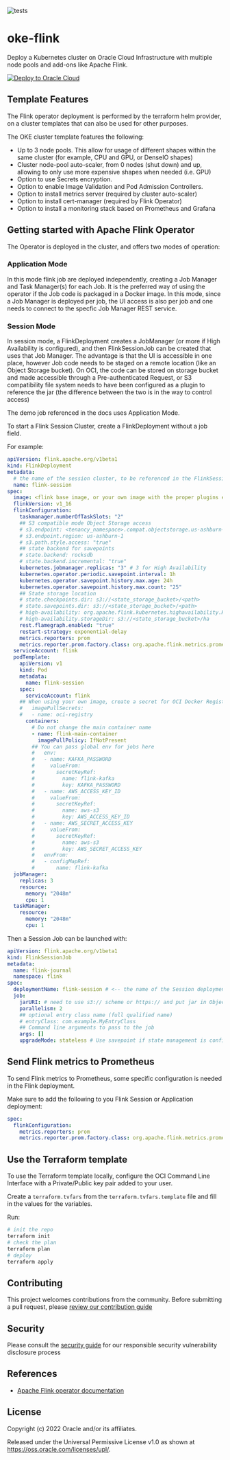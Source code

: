 ![tests](https://github.com/oracle-quickstart/oke-flink/actions/workflows/tests.yaml/badge.svg)

# oke-flink

Deploy a Kubernetes cluster on Oracle Cloud Infrastructure with multiple node pools and add-ons like Apache Flink.

[![Deploy to Oracle Cloud][magic_button]][magic_oke_flink_stack]

## Template Features

The Flink operator deployment is performed by the terraform helm provider, on a cluster templates that can also be used for other purposes.

The OKE cluster template features the following:

- Up to 3 node pools. This allow for usage of different shapes within the same cluster (for example, CPU and GPU, or DenseIO shapes)
- Cluster node-pool auto-scaler, from 0 nodes (shut down) and up, allowing to only use more expensive shapes when needed (i.e. GPU)
- Option to use Secrets encryption.
- Option to enable Image Validation and Pod Admission Controllers.
- Option to install metrics server (required by cluster auto-scaler)
- Option to install cert-manager (required by Flink Operator)
- Option to install a monitoring stack based on Prometheus and Grafana

## Getting started with Apache Flink Operator

The Operator is deployed in the cluster, and offers two modes of operation:

### Application Mode

In this mode flink job are deployed independently, creating a Job Manager and Task Manager(s) for each Job. It is the preferred way of using the operator if the Job code is packaged in a Docker image. In this mode, since a Job Manager is deployed per job, the UI access is also per job and one needs to connect to the specfic Job Manager REST service.

### Session Mode

In session mode, a FlinkDeployment creates a JobManager (or more if High Availability is configured), and then FlinkSessionJob can be created that uses that Job Manager. The advantage is that the UI is accessible in one place, however Job code needs to be staged on a remote location (like an Object Storage bucket). On OCI, the code can be stored on storage bucket and made accessible through a Pre-authenticated Request, or S3 compatibility file system needs to have been configured as a plugin to reference the jar (the difference between the two is in the way to control access)

The demo job referenced in the docs uses Application Mode.

To start a Flink Session Cluster, create a FlinkDeployment without a job field.

For example:

```yaml
apiVersion: flink.apache.org/v1beta1
kind: FlinkDeployment
metadata:
  # the name of the session cluster, to be referenced in the FlinkSessionJob
  name: flink-session
spec:
  image: <flink base image, or your own image with the proper plugins enables, like flink-s3-fs-hadoop>
  flinkVersion: v1_16
  flinkConfiguration:
    taskmanager.numberOfTaskSlots: "2"
    ## S3 compatible mode Object Storage access
    # s3.endpoint: <tenancy_namespace>.compat.objectstorage.us-ashburn-1.oraclecloud.com
    # s3.endpoint.region: us-ashburn-1
    # s3.path.style.access: "true"
    ## state backend for savepoints
    # state.backend: rocksdb
    # state.backend.incremental: "true"
    kubernetes.jobmanager.replicas: "3" # 3 for High Availability
    kubernetes.operator.periodic.savepoint.interval: 1h
    kubernetes.operator.savepoint.history.max.age: 24h
    kubernetes.operator.savepoint.history.max.count: "25"
    ## State storage location
    # state.checkpoints.dir: s3://<state_storage_bucket>/<path>
    # state.savepoints.dir: s3://<state_storage_bucket>/<path>
    # high-availability: org.apache.flink.kubernetes.highavailability.KubernetesHaServicesFactory
    # high-availability.storageDir: s3://<state_storage_bucket>/ha
    rest.flamegraph.enabled: "true"
    restart-strategy: exponential-delay
    metrics.reporters: prom
    metrics.reporter.prom.factory.class: org.apache.flink.metrics.prometheus.PrometheusReporterFactory
  serviceAccount: flink
  podTemplate:
    apiVersion: v1
    kind: Pod
    metadata:
      name: flink-session
    spec:
      serviceAccount: flink
    ## When using your own image, create a secret for OCI Docker Registry, and add it here
    #   imagePullSecrets:
    #   - name: oci-registry
      containers:
        # Do not change the main container name
        - name: flink-main-container
          imagePullPolicy: IfNotPresent
        ## You can pass global env for jobs here
        #   env:
        #   - name: KAFKA_PASSWORD
        #     valueFrom:
        #       secretKeyRef:
        #         name: flink-kafka
        #         key: KAFKA_PASSWORD
        #   - name: AWS_ACCESS_KEY_ID
        #     valueFrom:
        #       secretKeyRef:
        #         name: aws-s3
        #         key: AWS_ACCESS_KEY_ID
        #   - name: AWS_SECRET_ACCESS_KEY
        #     valueFrom:
        #       secretKeyRef:
        #         name: aws-s3
        #         key: AWS_SECRET_ACCESS_KEY
        #   envFrom:
        #   - configMapRef:
        #       name: flink-kafka
  jobManager:
    replicas: 3
    resource:
      memory: "2048m"
      cpu: 1
  taskManager:
    resource:
      memory: "2048m"
      cpu: 1
```

Then a Session Job can be launched with:

```yaml
apiVersion: flink.apache.org/v1beta1
kind: FlinkSessionJob
metadata:
  name: flink-journal
  namespace: flink
spec:
  deploymentName: flink-session # <-- the name of the Session deployment
  job:
    jarURI: # need to use s3:// scheme or https:// and put jar in Object Storage
    parallelism: 2
    ## optional entry class name (full qualified name)
    # entryClass: com.example.MyEntryClass
    ## Command line arguments to pass to the job
    args: []
    upgradeMode: stateless # Use savepoint if state management is configuered. `last-state` is not supported.
```

## Send Flink metrics to Prometheus

To send Flink metrics to Prometheus, some specific configuration is needed in the Flink deployment.

Make sure to add the following to you Flink Session or Application deployment:

```yaml
spec:
  flinkConfiguration:
    metrics.reporters: prom
    metrics.reporter.prom.factory.class: org.apache.flink.metrics.prometheus.PrometheusReporterFactory
```

## Use the Terraform template

To use the Terraform template locally, configure the OCI Command Line Interface with a Private/Public key pair added to your user.

Create a `terraform.tvfars` from the `terraform.tvfars.template` file and fill in the values for the variables.

Run:

```bash
# init the repo
terraform init
# check the plan
terraform plan
# deploy
terraform apply
```

## Contributing

This project welcomes contributions from the community. Before submitting a pull request, please [review our contribution guide](./CONTRIBUTING.md)

## Security

Please consult the [security guide](./SECURITY.md) for our responsible security vulnerability disclosure process

## References

- [Apache Flink operator documentation](https://nightlies.apache.org/flink/flink-kubernetes-operator-docs-main/docs/try-flink-kubernetes-operator/quick-start/)

## License

Copyright (c) 2022 Oracle and/or its affiliates.

Released under the Universal Permissive License v1.0 as shown at
<https://oss.oracle.com/licenses/upl/>.

[magic_button]: https://oci-resourcemanager-plugin.plugins.oci.oraclecloud.com/latest/deploy-to-oracle-cloud.svg
[magic_oke_flink_stack]: https://cloud.oracle.com/resourcemanager/stacks/create?zipUrl=https://github.com/oracle-quickstart/oke-flink/releases/latest/download/oke-flink.zip

